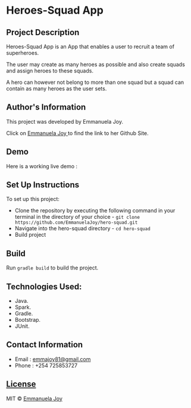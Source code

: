 # Heroes-Squad App

## Project Description

<p>Heroes-Squad App is an App that enables a user to recruit a team of superheroes.</p>

<p>The user may create as many heroes as possible and also create squads and assign heroes to these squads.</p>

<p>A hero can however not belong to more than one squad but a squad can contain as many heroes as the user sets.</p>


## Author's Information

<p>This project was developed by Emmanuela Joy.</p>

Click on [Emmanuela Joy ](https://github.com/EmmanuelaJoy) to find the link to her Github Site.

## Demo

Here is a working live demo : 

## Set Up Instructions

To set up this project:
- Clone the repository by executing the following command in your terminal in the directory of your choice - `git clone https://github.com/EmmanuelaJoy/hero-squad.git`
- Navigate into the hero-squad directory - `cd hero-squad`
- Build project

## Build

Run `gradle build` to build the project.


## Technologies Used:

- Java.
- Spark.
- Gradle.
- Bootstrap.
- JUnit.


## Contact Information

- Email : emmajoy81@gmail.com
- Phone : +254 725853727

## [License](https://github.com/EmmanuelaJoy/githubSearch/blob/main/LICENSE)

MIT © [Emmanuela Joy ](https://github.com/EmmanuelaJoy)
